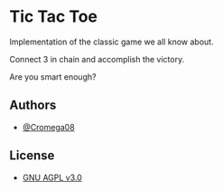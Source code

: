 # Tic Tac Toe

Implementation of the classic game we all know about.

Connect 3 in chain and accomplish the victory.

Are you smart enough?

## Authors

- [@Cromega08](https://www.github.com/cromega08)

## License

- [GNU AGPL v3.0](https://choosealicense.com/licenses/agpl-3.0/)

